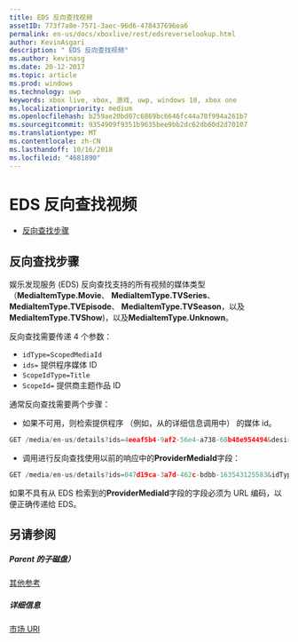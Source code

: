 ```yaml
---
title: EDS 反向查找视频
assetID: 773f7a8e-7571-3aec-96d6-478437696ea6
permalink: en-us/docs/xboxlive/rest/edsreverselookup.html
author: KevinAsgari
description: " EDS 反向查找视频"
ms.author: kevinasg
ms.date: 20-12-2017
ms.topic: article
ms.prod: windows
ms.technology: uwp
keywords: xbox live, xbox, 游戏, uwp, windows 10, xbox one
ms.localizationpriority: medium
ms.openlocfilehash: b259ae20bd07c6869bc6646fc44a70f994a261b7
ms.sourcegitcommit: 9354909f9351b9635bee9bb2dc62db60d2d70107
ms.translationtype: MT
ms.contentlocale: zh-CN
ms.lasthandoff: 10/16/2018
ms.locfileid: "4681890"
---
```

# <a name="eds-reverse-lookup-for-video"></a>EDS 反向查找视频
 
  * [反向查找步骤](#ID4EQ)
 
<a id="ID4EQ"></a>

 
## <a name="reverse-lookup-steps"></a>反向查找步骤
 
娱乐发现服务 (EDS) 反向查找支持的所有视频的媒体类型 （**MediaItemType.Movie**、 **MediaItemType.TVSeries**、 **MediaItemType.TVEpisode**、 **MediaItemType.TVSeason**，以及**MediaItemType.TVShow**)，以及**MediaItemType.Unknown**。
 
反向查找需要传递 4 个参数： 
   * `idType=ScopedMediaId`
   * `ids=` 提供程序媒体 ID
   * `ScopeIdType=Title`
   * `ScopeId=` 提供商主题作品 ID
 
 
通常反向查找需要两个步骤： 
   * 如果不可用，则检索提供程序 （例如，从的详细信息调用中） 的媒体 id。 

```cpp
GET /media/en-us/details?ids=4eeaf5b4-9af2-56e4-a738-68b48e954494&desiredMediaItemTypes=Movie&desired=Providers
```

 
   * 调用进行反向查找使用以前的响应中的**ProviderMediaId**字段： 

```cpp
GET /media/en-us/details?ids=047d19ca-3a7d-462c-bdbb-163543125583&idType=ScopedMediaId&desiredMediaItemTypes=Movie&fields=all&ScopeIdType=Title&ScopeId=0x5848085B
```

 
  
 
如果不具有从 EDS 检索到的**ProviderMediaId**字段的字段必须为 URL 编码，以便正确传递给 EDS。
  
<a id="ID4EOC"></a>

 
## <a name="see-also"></a>另请参阅
 
<a id="ID4EQC"></a>

 
##### <a name="parent"></a>Parent 的子磁盘）  

[其他参考](atoc-xboxlivews-reference-additional.md)

  
<a id="ID4E3C"></a>

 
##### <a name="further-information"></a>详细信息 

[市场 URI](../uri/marketplace/atoc-reference-marketplace.md)

   